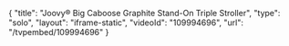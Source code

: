 {
    "title": "Joovy&reg; Big Caboose Graphite Stand-On Triple Stroller",
    "type": "solo",
    "layout": "iframe-static",
    "videoId": "109994696",
    "url": "\/tvpembed\/109994696"
}